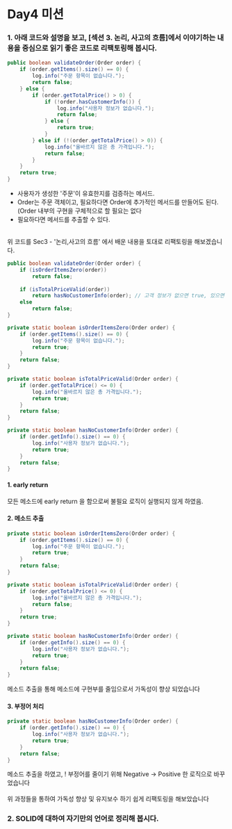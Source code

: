 # Day4 미션

### 1. 아래 코드와 설명을 보고, [섹션 3. 논리, 사고의 흐름]에서 이야기하는 내용을 중심으로 읽기 좋은 코드로 리팩토링해 봅시다.
```java
public boolean validateOrder(Order order) {
    if (order.getItems().size() == 0) {
        log.info("주문 항목이 없습니다.");
        return false;
    } else {
        if (order.getTotalPrice() > 0) {
            if (!order.hasCustomerInfo()) {
                log.info("사용자 정보가 없습니다.");
                return false;
            } else {
                return true;
            }
        } else if (!(order.getTotalPrice() > 0)) {
            log.info("올바르지 않은 총 가격입니다.");
            return false;
        }
    }
    return true;
}
```

- 사용자가 생성한 '주문'이 유효한지를 검증하는 메서드.
- Order는 주문 객체이고, 필요하다면 Order에 추가적인 메서드를 만들어도 된다. (Order 내부의 구현을 구체적으로 할 필요는 없다
- 필요하다면 메서드를 추출할 수 있다.

<br>
위 코드를 Sec3 - '논리,사고의 흐름' 에서 배운 내용을 토대로 리팩토링을 해보겠습니다.

```java
public boolean validateOrder(Order order) {
    if (isOrderItemsZero(order)) 
        return false;
    
    if (isTotalPriceValid(order)) 
        return hasNoCustomerInfo(order); // 고객 정보가 없으면 true, 있으면 false
    else 
        return false;
}

private static boolean isOrderItemsZero(Order order) {
    if (order.getItems().size() == 0) {
        log.info("주문 항목이 없습니다.");
        return true;
    }
    return false;
}

private static boolean isTotalPriceValid(Order order) {
	if (order.getTotalPrice() <= 0) {
		log.info("올바르지 않은 총 가격입니다.");
		return true;
	}
	return false;
}

private static boolean hasNoCustomerInfo(Order order) {
    if (order.getInfo().size() == 0) {
        log.info("사용자 정보가 없습니다.");
        return true;
    }
    return false;
}

```
#### 1. early return
모든 메소드에 early return 을 함으로써 불필요 로직이 실행되지 않게 하였음.

#### 2. 메소드 추출
```java
private static boolean isOrderItemsZero(Order order) {
	if (order.getItems().size() == 0) {
		log.info("주문 항목이 없습니다.");
		return true;
	}
	return false;
}

private static boolean isTotalPriceValid(Order order) {
	if (order.getTotalPrice() <= 0) {
		log.info("올바르지 않은 총 가격입니다.");
		return false;
	}
	return true;
}

private static boolean hasNoCustomerInfo(Order order) {
	if (order.getInfo().size() == 0) {
		log.info("사용자 정보가 없습니다.");
		return true;
	}
	return false;
}

```

메소드 추출을 통해 메소드에 구현부를 줄임으로서 가독성이 향상 되었습니다 <br>

#### 3. 부정어 처리
```java
private static boolean hasNoCustomerInfo(Order order) {
    if (order.getInfo().size() == 0) {
        log.info("사용자 정보가 없습니다.");
        return true;
    }
    return false;
}
```

메소드 추출을 하였고, ! 부정어를 줄이기 위해 Negative -> Positive 한 로직으로 바꾸었습니다 <br>
<br>
위 과정들을 통하여 가독성 향상 및 유지보수 하기 쉽게 리팩토링을 해보았습니다

### 2. SOLID에 대하여 자기만의 언어로 정리해 봅시다.
